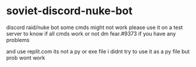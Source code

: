 # soviet-discord-nuke-bot
discord raid/nuke bot some cmds might not work please use it on a test server to know if all cmds work or not
dm fear.#9373 if you have any problems

and use replit.com its not a py or exe file
i didnt try to use it as a py file but prob wont work
